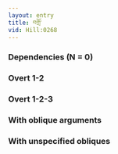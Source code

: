 ```yaml
---
layout: entry
title: བགྲོ་
vid: Hill:0268
---
```

### Dependencies (N = 0)


### Overt 1-2


### Overt 1-2-3


### With oblique arguments


### With unspecified obliques
